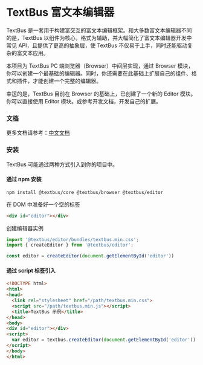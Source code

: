 TextBus 富文本编辑器
=====================

TextBus 是一套用于构建富交互的富文本编辑框架。和大多数富文本编辑器不同的是，TextBus 以组件为核心，格式为辅助，并大幅简化了富文本编辑器开发中常见 API，且提供了更高的抽象层，使 TextBus 不仅易于上手，同时还能驱动复杂的富文本应用。

本项目为 TextBus PC 端浏览器（Browser）中间层实现，通过 Browser 模块，你可以创建一个最基础的编辑器。同时，你还需要在此基础上扩展自己的组件、格式和插件，才能创建一个完整的编辑器。

幸运的是，TextBus 目前在 Browser 的基础上，已创建了一个新的 Editor 模块。你可以直接使用 Editor 模块。或参考开发文档，开发自己的扩展。

### 文档

更多文档请参考：[中文文档](https://github.com/textbus/textbus)

### 安装

TextBus 可能通过两种方式引入到你的项目中。

#### 通过 npm 安装
```
npm install @textbus/core @textbus/browser @textbus/editor
```
在 DOM 中准备好一个空的标签
```html
<div id="editor"></div>
```

创建编辑器实例

```ts
import '@textbus/editor/bundles/textbus.min.css';
import { createEditor } from '@textbus/editor';

const editor = createEditor(document.getElementById('editor'))

```


#### 通过 script 标签引入

```html
<!DOCTYPE html>
<html>
<head>
  <link rel="stylesheet" href="/path/textbus.min.css">
  <script src="/path/textbus.min.js"></script>
  <title>TextBus 示例</title>
</head>
<body>
<div id="editor"></div>
<script>
  var editor = textbus.createEditor(document.getElementById('editor'))
</script>
</body>
</html>
```
